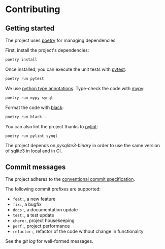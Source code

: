 # Contributing

## Getting started

The project uses [poetry](https://python-poetry.org) for managing dependencies.

First, install the project's dependencies:

```sh
poetry install
```

Once installed, you can execute the unit tests with [pytest](https://docs.pytest.org):

```sh
poetry run pytest
```

We use [python type annotations](https://docs.python.org/3/library/typing.html).
Type-check the code with [mypy](https://mypy-lang.org/):

```sh
poetry run mypy synql
```

Format the code with [black](https://github.com/psf/black):

```sh
poetry run black .
```

You can also lint the project thanks to [pylint](https://pylint.org/):

```sh
poetry run pylint synql
```

The project depends on _pysqlite3-binary_ in order to use the same version of sqlite3 in local and in CI.

## Commit messages

The project adheres to the [conventional commit specification](https://www.conventionalcommits.org/).

The following commit prefixes are supported:

- `feat:`, a new feature
- `fix:`, a bugfix
- `docs:`, a documentation update
- `test:`, a test update
- `chore:`, project housekeeping
- `perf:`, project performance
- `refactor:`, refactor of the code without change in functionality

See the _git log_ for well-formed messages.
